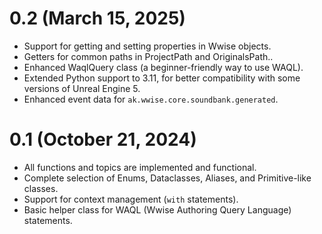 # 0.2 (March 15, 2025)
- Support for getting and setting properties in Wwise objects.
- Getters for common paths in ProjectPath and OriginalsPath..
- Enhanced WaqlQuery class (a beginner-friendly way to use WAQL).
- Extended Python support to 3.11, for better compatibility with some versions of Unreal Engine 5.
- Enhanced event data for `ak.wwise.core.soundbank.generated`.

# 0.1 (October 21, 2024)
- All functions and topics are implemented and functional.
- Complete selection of Enums, Dataclasses, Aliases, and Primitive-like classes.
- Support for context management (`with` statements).
- Basic helper class for WAQL (Wwise Authoring Query Language) statements.